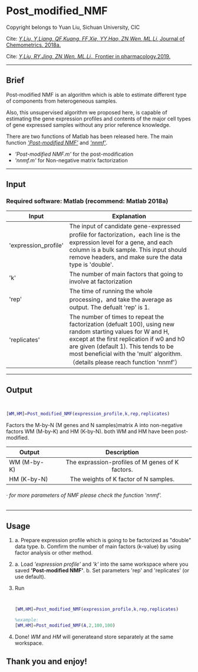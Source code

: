 # Post_modified_NMF

Copyright belongs to Yuan Liu, Sichuan University, CIC

Cite: [**Y,Liu, Y,Liang, QF,Kuang, FF,Xie, YY,Hao, ZN,Wen*, ML,Li*, Journal of Chemometrics. 2018a. ](https://onlinelibrary.wiley.com/doi/abs/10.1002/cem.2929)

Cite: [**Y,Liu, RY,Jing, ZN,Wen*, ML,Li*., Frontier in pharmacology.2019. ](https://www.frontiersin.org/articles/10.3389/fphar.2019.01489/full)

---


## Brief

Post-modified NMF is an algorithm which is able to estimate different type of components from heterogeneous samples.

Also, this unsupervised algorithm we proposed here, is capable of estimating the gene expression profiles and contents of the major cell types of gene expressed samples without any prior reference knowledge.


There are two functions of Matlab has been released here. The main function [*'Post-modified NMF'*](https://github.com/annlyuan/Post_modified_NMF/blob/master/Post_modified_NMF.m) and [*'nnmf'*](https://github.com/annlyuan/Post_modified_NMF/blob/master/nnmf.m). 

* *'Post-modified NMF.m'* for the post-modification
* *'nnmf.m'* for Non-negative matrix factorization

---


## Input

### Required software: Matlab (recommend: Matlab 2018a)

|Input|Explanation|
|---------|------------------|
|'expression_profile'|The input of candidate gene-expressed profile for factorization，each line is the expression level for a gene, and each column is a bulk sample. This input should remove headers, and make sure the data type is 'double'. |
|'k'|The number of main factors that going to involve at factorization|
|'rep'|The time of running the whole processing，and take the average as output. The defualt 'rep' is 1.|
|'replicates'|The number of times to repeat the factorization (defualt 100), using new random starting values for W and H, except at the first replication if w0 and h0 are given (default 1). This tends to be most beneficial with the 'mult' algorithm.（details please reach function 'nnmf'）|


---


## Output

```matlab


[WM,HM]=Post_modified_NMF(expression_profile,k,rep,replicates)


```

Factors the M-by-N (M genes and N samples)matrix A into non-negative factors
WM (M-by-K) and HM (K-by-N). both WM and HM have been post-modified.


|Output|Description|
|------|:-----------:|
|WM (M-by-K)|The exprassion-profiles of M genes of K factors.
|HM (K-by-N)|The weights of K factor of N samples. 

###### · for more parameters of NMF please check the function 'nnmf'.


---


## Usage 


1. a. Prepare expression profile which is going to be factorized as "double" data type.
   b. Comfirm the number of main factors (k-value) by using factor analysis or other method.
   
2. a. Load *'expression profile'* and *'k'* into the same workspace where you saved **'Post-modified NMF'**.
   b. Set parameters 'rep' and 'replicates' (or use default).
   
3. Run 
   ```matlab
   
   
   [WM,HM]=Post_modified_NMF(expression_profile,k,rep,replicates)
   
   %example:
   [WM,HM]=Post_modified_NMF(A,2,100,100)
   
   
   ```
4. Done! *WM* and *HM* will generateand store separately at the same workspace.



## Thank you and enjoy!
